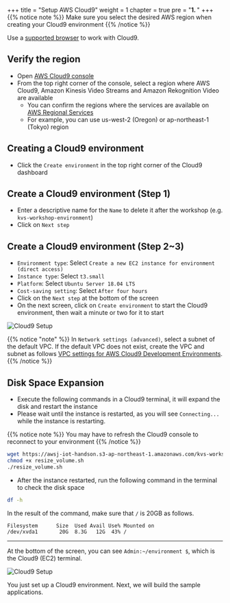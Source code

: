 +++
title = "Setup AWS Cloud9"
weight = 1
chapter = true
pre = "<b>1. </b>"
+++
{{% notice note %}}
Make sure you select the desired AWS region when creating your Cloud9 environment
{{% /notice %}}

Use a [supported browser](https://docs.aws.amazon.com/cloud9/latest/user-guide/browsers.html) to work with Cloud9.


## Verify the region

- Open [AWS Cloud9 console](https://console.aws.amazon.com/cloud9/home)
- From the top right corner of the console, select a region where AWS Cloud9, Amazon Kinesis Video Streams and Amazon Rekognition Video are available
  - You can confirm the regions where the services are available on [AWS Regional Services](https://aws.amazon.com/jp/about-aws/global-infrastructure/regional-product-services/)
  - For example, you can use us-west-2 (Oregon) or ap-northeast-1 (Tokyo) region


## Creating a Cloud9 environment

- Click the `Create environment` in the top right corner of the Cloud9 dashboard

## Create a Cloud9 environment (Step 1)

- Enter a descriptive name for the `Name` to delete it after the workshop (e.g. `kvs-workshop-environment`)
- Click on `Next step`

## Create a Cloud9 environment (Step 2~3)

- `Environment type`: Select `Create a new EC2 instance for environment (direct access)`
- `Instance type`: Select `t3.small`
- `Platform`: Select `Ubuntu Server 18.04 LTS`
- `Cost-saving setting`: Select `After four hours`
- Click on the `Next step` at the bottom of the screen
- On the next screen, click on `Create environment` to start the Cloud9 environment, then wait a minute or two for it to start

![Cloud9 Setup](/images/1-1-b-cloud9.ja.png)

{{% notice "note" %}}
In `Network settings (advanced)`, select a subnet of the default VPC.
If the default VPC does not exist, create the VPC and subnet as follows
[VPC settings for AWS Cloud9 Development Environments](https://docs.aws.amazon.com/ja_jp/cloud9/latest/user-guide/vpc-settings.html).
{{% /notice %}}


## Disk Space Expansion

- Execute the following commands in a Cloud9 terminal, it will expand the disk and restart the instance
- Please wait until the instance is restarted, as you will see `Connecting...` while the instance is restarting.

{{% notice note %}}
You may have to refresh the Cloud9 console to reconnect to your environment
{{% /notice %}}


```bash
wget https://awsj-iot-handson.s3-ap-northeast-1.amazonaws.com/kvs-workshop/resize_volume.sh
chmod +x resize_volume.sh
./resize_volume.sh
```

- After the instance restarted, run the following command in the terminal to check the disk space

```bash
df -h
```

In the result of the command, make sure that `/` is 20GB as follows.

```
Filesystem      Size  Used Avail Use% Mounted on
/dev/xvda1       20G  8.3G   12G  43% /
```

-----

At the bottom of the screen, you can see `Admin:~/environment $`, which is the Cloud9 (EC2) terminal.


![Cloud9 Setup](/images/1-1-b-terminal.ja.png)


You just set up a Cloud9 environment. Next, we will build the sample applications.
